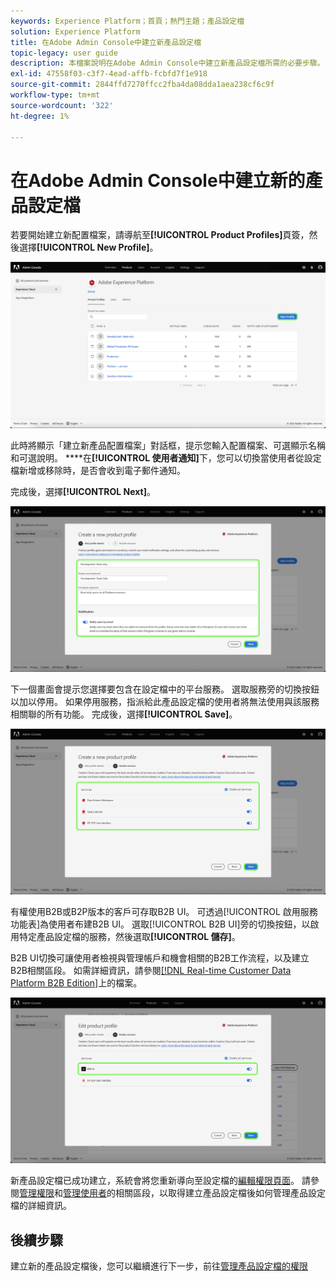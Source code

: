 ```yaml
---
keywords: Experience Platform；首頁；熱門主題；產品設定檔
solution: Experience Platform
title: 在Adobe Admin Console中建立新產品設定檔
topic-legacy: user guide
description: 本檔案說明在Adobe Admin Console中建立新產品設定檔所需的必要步驟。 若要開始建立新設定檔，請導覽至產品設定檔標籤，然後按一下新設定檔。
exl-id: 47558f03-c3f7-4ead-affb-fcbfd7f1e918
source-git-commit: 2844ffd7270ffcc2fba4da08dda1aea238cf6c9f
workflow-type: tm+mt
source-wordcount: '322'
ht-degree: 1%

---
```


# 在Adobe Admin Console中建立新的產品設定檔

若要開始建立新配置檔案，請導航至&#x200B;**[!UICONTROL Product Profiles]**&#x200B;頁簽，然後選擇&#x200B;**[!UICONTROL New Profile]**。

![新設定檔](../images/new-profile.png)

此時將顯示「建立新產品配置檔案」對話框，提示您輸入配置檔案、可選顯示名稱和可選說明。 ****&#x200B;在&#x200B;**[!UICONTROL 使用者通知]**&#x200B;下，您可以切換當使用者從設定檔新增或移除時，是否會收到電子郵件通知。

完成後，選擇&#x200B;**[!UICONTROL Next]**。

![create-new-product-profile](../images/create-new-product-profile.png)

下一個畫面會提示您選擇要包含在設定檔中的平台服務。 選取服務旁的切換按鈕以加以停用。 如果停用服務，指派給此產品設定檔的使用者將無法使用與該服務相關聯的所有功能。 完成後，選擇&#x200B;**[!UICONTROL Save]**。

![enable-services](../images/enable-services.png)

有權使用B2B或B2P版本的客戶可存取B2B UI。 可透過[!UICONTROL 啟用服務功能表]為使用者布建B2B UI。 選取[!UICONTROL B2B UI]旁的切換按鈕，以啟用特定產品設定檔的服務，然後選取&#x200B;**[!UICONTROL 儲存]**。

B2B UI切換可讓使用者檢視與管理帳戶和機會相關的B2B工作流程，以及建立B2B相關區段。 如需詳細資訊，請參閱[[!DNL Real-time Customer Data Platform B2B Edition]](../../rtcdp/b2b-overview.md)上的檔案。

![enable-b2b](../images/enable-b2b.png)

新產品設定檔已成功建立，系統會將您重新導向至設定檔的[編輯權限頁面](#edit-permissions)。 請參閱[管理權限](#manage-permissions-for-a-product-profile)和[管理使用者](#manage-users-for-a-product-profile)的相關區段，以取得建立產品設定檔後如何管理產品設定檔的詳細資訊。

## 後續步驟

建立新的產品設定檔後，您可以繼續進行下一步，前往[管理產品設定檔的權限](permissions.md)
